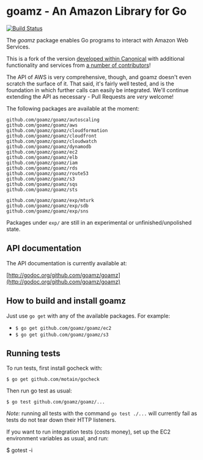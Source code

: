 # goamz - An Amazon Library for Go

[![Build Status](http://travis-ci.org/goamz/goamz.png?branch=master)](https://travis-ci.org/goamz/goamz)

The _goamz_ package enables Go programs to interact with Amazon Web Services.

This is a fork of the version [developed within Canonical](https://wiki.ubuntu.com/goamz) with additional functionality and services from [a number of contributors](https://github.com/goamz/goamz/contributors)!

The API of AWS is very comprehensive, though, and goamz doesn't even scratch the surface of it. That said, it's fairly well tested, and is the foundation in which further calls can easily be integrated. We'll continue extending the API as necessary - Pull Requests are _very_ welcome!

The following packages are available at the moment:

```
github.com/goamz/goamz/autoscaling
github.com/goamz/goamz/aws
github.com/goamz/goamz/cloudformation
github.com/goamz/goamz/cloudfront
github.com/goamz/goamz/cloudwatch
github.com/goamz/goamz/dynamodb
github.com/goamz/goamz/ec2
github.com/goamz/goamz/elb
github.com/goamz/goamz/iam
github.com/goamz/goamz/rds
github.com/goamz/goamz/route53
github.com/goamz/goamz/s3
github.com/goamz/goamz/sqs
github.com/goamz/goamz/sts

github.com/goamz/goamz/exp/mturk
github.com/goamz/goamz/exp/sdb
github.com/goamz/goamz/exp/sns
```

Packages under `exp/` are still in an experimental or unfinished/unpolished state.

## API documentation

The API documentation is currently available at:

[http://godoc.org/github.com/goamz/goamz](http://godoc.org/github.com/goamz/goamz)

## How to build and install goamz

Just use `go get` with any of the available packages. For example:

* `$ go get github.com/goamz/goamz/ec2`
* `$ go get github.com/goamz/goamz/s3`

## Running tests

To run tests, first install gocheck with:

`$ go get github.com/motain/gocheck`

Then run go test as usual:

`$ go test github.com/goamz/goamz/...`

_Note:_ running all tests with the command `go test ./...` will currently fail as tests do not tear down their HTTP listeners.

If you want to run integration tests (costs money), set up the EC2 environment variables as usual, and run:

$ gotest -i
